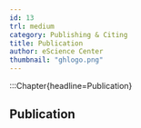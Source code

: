 ```yaml
---
id: 13
trl: medium
category: Publishing & Citing
title: Publication
author: eScience Center
thumbnail: "ghlogo.png"
---
```


:::Chapter{headline=Publication}
## Publication
